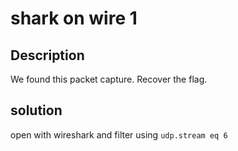 # shark on wire 1

## Description 

We found this packet capture. Recover the flag.


## solution 

open with wireshark and filter using ```udp.stream eq 6```
